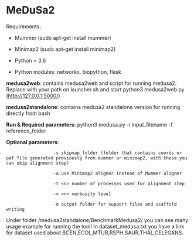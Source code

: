 # MeDuSa2

Requirements:
- Mummer  (sudo apt-get install mummer)
- Minimap2 (sudo apt-get install minimap2)

- Python > 3.6 
- Python modules: networkx, biopython, flask

**medusa2web**: contains medusa2web and script for running medusa2. Replace with your path on launcher.sh and start python3 medusa2web.py (http://127.0.0.1:5000/)

**medusa2standalone**: contains medusa2 standalone version for running directly from bash

**Run & Required parameters**: python3 medusa.py -i input_filename -f reference_folder

**Optional parameters**: 

                      -s skipmap_folder (folder that contains coords or paf file generated previously from mummer or minimap2, with these you can skip alignment step)

                      -a use Minimap2 aligner instead of Mummer aligner
                      
                      -t <n> number of processes used for alignment step
                      
                      -v <n> verbosity level
                      
                      -o output folder for support files and scaffold writing
                      
  
Under folder /medusa2standalone/BenchmarkMedusa2/ you can see many usage example for running the tool!
In dataset_medusa.txt you have a link for dataset used about BCEN,ECOL,MTUB,RSPH,SAUR,THAL,CELEGANS.
